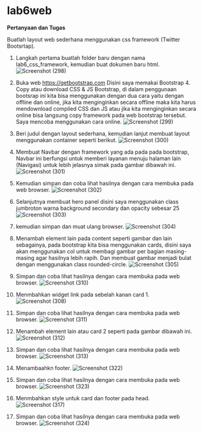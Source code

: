 # lab6web
<b>Pertanyaan dan Tugas</b>

Buatlah layout web sederhana menggunakan css framework (Twitter Bootsrtap).
1. Langkah pertama buatlah folder baru dengan nama lab6_css_framework, kemudian buat dokumen baru html.
![Screenshot (298)](https://user-images.githubusercontent.com/101716699/164619254-f4006886-54a8-4e2d-ac0c-ac167569c845.png)

2. Buka web https://getbootstrap.com Disini saya memakai Bootstrap 4. Copy atau download CSS & JS Bootstrap, di dalam penggunaan bootsrap ini kita bisa menggunakan dengan dua cara yaitu dengan offline dan online, jika kita menginginkan secara offline maka kita harus mendownload compiled CSS dan JS atau jika kita menginginkan secara online bisa langsung copy framework pada web bootstrap tersebut. Saya mencoba menggunakan cara online.
![Screenshot (299)](https://user-images.githubusercontent.com/101716699/164620387-542d1156-2fe0-434e-9c79-0733ede76a7f.png)

3. Beri judul dengan layout sederhana, kemudian lanjut membuat layout menggunakan container seperti berikut.
![Screenshot (300)](https://user-images.githubusercontent.com/101716699/164622361-14164346-ea77-4cfb-9cfd-756f59246309.png)

4. Membuat Navbar dengan framework yang ada pada pada bootstrap, Navbar ini berfungsi untuk memberi layanan menuju halaman lain (Navigasi) untuk lebih jelasnya simak pada gambar dibawah ini.
![Screenshot (301)](https://user-images.githubusercontent.com/101716699/164623489-86afc500-6aac-44f2-9a99-ba760afbd81a.png)

5. Kemudian simpan dan coba lihat hasilnya dengan cara membuka pada web browser.
![Screenshot (302)](https://user-images.githubusercontent.com/101716699/164624372-101fd351-b774-4000-be6d-6300868f0654.png)

6. Selanjutnya membuat hero panel disini saya menggunakan class jumbroton warna background secondary dan opacity sebesar 25
![Screenshot (303)](https://user-images.githubusercontent.com/101716699/164625674-bb226168-a3ad-4f60-b0ca-a6795d21ac30.png)

7. kemudian simpan dan muat ulang browser.
![Screenshot (304)](https://user-images.githubusercontent.com/101716699/164626062-afa5e4a7-57e0-4c7f-b854-368d9e4837c8.png)

8. Menambah element lain pada content seperti gambar dan lain sebagainya, pada bootstrap kita bisa menggunakan cards, disini saya akan menggunakan col untuk membagi gambar per bagian masing-masing agar hasilnya lebih rapih. Dan membuat gambar menjadi bulat dengan menggunakan class rounded-circle.
![Screenshot (305)](https://user-images.githubusercontent.com/101716699/164629148-2efc4c0a-af65-4db6-9cee-1c5b49ce6139.png)

9. Simpan dan coba lihat hasilnya dengan cara membuka pada web browser.
![Screenshot (310)](https://user-images.githubusercontent.com/101716699/164643909-751b6847-031a-4029-9d13-02714a0397f1.png)

10. Menmbahkan widget link pada sebelah kanan card 1.
![Screenshot (308)](https://user-images.githubusercontent.com/101716699/164644421-ee3f96b0-d6b0-43e2-bda2-4115c8e1db6c.png)

11. Simpan dan coba lihat hasilnya dengan cara membuka pada web browser.
![Screenshot (311)](https://user-images.githubusercontent.com/101716699/164644513-1fe7f601-874f-4f1d-90d7-bff63b1042ce.png)

12. Menambah element lain atau card 2 seperti pada gambar dibawah ini.
![Screenshot (312)](https://user-images.githubusercontent.com/101716699/164644812-51b03731-04ce-4c24-bdbb-1d39ac6a8313.png)

13. Simpan dan coba lihat hasilnya dengan cara membuka pada web browser.
![Screenshot (313)](https://user-images.githubusercontent.com/101716699/164645155-361fc653-95e7-426f-892b-6cb1b87f997c.png)

14. Menambaahkn footer.
![Screenshot (322)](https://user-images.githubusercontent.com/101716699/164919107-0026adb7-b0d0-4bef-b63d-ba41ff512225.png)

15. Simpan dan coba lihat hasilnya dengan cara membuka pada web browser.
![Screenshot (323)](https://user-images.githubusercontent.com/101716699/164925055-b83a8e3c-3370-49b2-b7dd-a34b2a28c57d.png)

16. Menmbahkan style untuk card dan footer pada head.
![Screenshot (317)](https://user-images.githubusercontent.com/101716699/164647097-76e5dcd8-462d-478f-becc-ef2bc1f5391c.png)

17. Simpan dan coba lihat hasilnya dengan cara membuka pada web browser.
![Screenshot (324)](https://user-images.githubusercontent.com/101716699/164926622-c1b27af0-be3b-48d7-b2e8-c236c6850f49.png)






